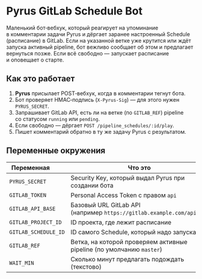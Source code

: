 # Pyrus GitLab Schedule Bot

Маленький бот‑вебхук, который реагирует на упоминание в комментарии задачи Pyrus и дёргает заранее настроенный Schedule (расписание) в GitLab. Если на указанной ветке уже крутится или ждёт запуска активный pipeline, бот вежливо сообщает об этом и предлагает вернуться позже. Если всё свободно — запускает расписание и оповещает о старте.

## Как это работает

1. **Pyrus** присылает POST‑вебхук, когда в комментарии тегнут бота.
2. Бот проверяет HMAC‑подпись (`X‑Pyrus‑Sig`) — для этого нужен `PYRUS_SECRET`.
3. Запрашивает GitLab API, есть ли на ветке (по `GITLAB_REF`) pipeline со статусом `running` или `pending`.
4. Если свободно — дёргает `POST /pipeline_schedules/:id/play`.
5. Пишет комментарий обратно в ту же задачу Pyrus с результатом.

## Переменные окружения

|  Переменная          | Что это                                                               |
| -------------------- | --------------------------------------------------------------------- |
| `PYRUS_SECRET`       | Security Key, который выдал Pyrus при создании бота                   |
| `GITLAB_TOKEN`       | Personal Access Token с правом `api`                                  |
| `GITLAB_API_BASE`    | Базовый URL GitLab API (например `https://gitlab.example.com/api/v4`) |
| `GITLAB_PROJECT_ID`  | ID проекта, где лежит расписание                                      |
| `GITLAB_SCHEDULE_ID` | ID самого Schedule, который надо запускать                            |
| `GITLAB_REF`         | Ветка, на которой проверяем активные pipeline (по умолчанию `master`) |
| `WAIT_MIN`           | Сколько минут предлагать подождать (текстово)                         |
